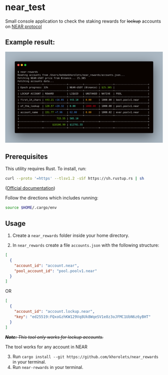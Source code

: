 # near_test

Small console application to check the staking rewards for ~~lockup~~ accounts on [NEAR protocol](https://near.org)

## Example result:

![near_reward result example](docs/near_rewards.png)

## Prerequisites

This utility requires Rust. To install, run:

```bash
curl --proto '=https' --tlsv1.2 -sSf https://sh.rustup.rs | sh
```

([Official documentation](https://www.rust-lang.org/tools/install))

Follow the directions which includes running:

```bash
source $HOME/.cargo/env
```

## Usage

1. Create a `near_rewards` folder inside your home directory.

2. In `near_rewards` create a file `accounts.json` with the following structure:

```json
[
  {
    "account_id": "account.near",
    "pool_account_id": "pool.poolv1.near"
  }
]
```

OR

```json
[
  {
    "account_id": "account.lockup.near",
    "key": "ed25519:FQxoGzhKW129Vq8Uk8WqeSV1e8z3oJFMC1UbN6z6yBHT"
  }
]
```

~~_**Note:** This tool only works for lockup accounts._~~

The tool works for any account in NEAR

3. Run `cargo install --git https://github.com/khorolets/near_rewards` in your terminal.
4. Run `near-rewards` in your terminal.
